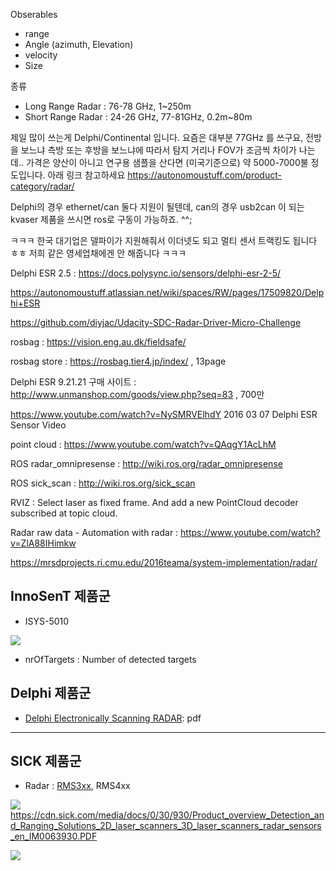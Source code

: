 
Obserables 
- range
- Angle (azimuth, Elevation)
- velocity
- Size 


종류 
- Long Range Radar : 76-78 GHz, 1~250m
- Short Range Radar : 24-26 GHz, 77-81GHz, 0.2m~80m

제일 많이 쓰는게 Delphi/Continental 입니다. 요즘은 대부분 77GHz 를 쓰구요, 전방을 보느냐 측방 또는 후방을 보느냐에 따라서 탐지 거리나 FOV가 조금씩 차이가 나는데.. 가격은 양산이 아니고 연구용 샘플을 산다면 (미국기준으로) 약 5000-7000불 정도입니다. 아래 링크 참고하세요
https://autonomoustuff.com/product-category/radar/


Delphi의 경우 ethernet/can 둘다 지원이 될텐데, can의 경우 usb2can 이 되는 kvaser 제품을 쓰시면 ros로 구동이 가능하죠. ^^;

ㅋㅋㅋ 한국 대기업은 델파이가 지원해줘서 이더넷도 되고 멀티 센서 트랙킹도 됩니다 ㅎㅎ 저희 같은 영세업채에겐 안 해줍니다 ㅋㅋㅋ


Delphi ESR 2.5 : https://docs.polysync.io/sensors/delphi-esr-2-5/


https://autonomoustuff.atlassian.net/wiki/spaces/RW/pages/17509820/Delphi+ESR


https://github.com/diyjac/Udacity-SDC-Radar-Driver-Micro-Challenge


rosbag : https://vision.eng.au.dk/fieldsafe/


rosbag store : https://rosbag.tier4.jp/index/  , 13page



Delphi ESR 9.21.21  구매 사이트 : http://www.unmanshop.com/goods/view.php?seq=83 , 700만


https://www.youtube.com/watch?v=NySMRVElhdY  2016 03 07 Delphi ESR Sensor Video


point cloud : https://www.youtube.com/watch?v=QAqgY1AcLhM


ROS radar_omnipresense : http://wiki.ros.org/radar_omnipresense

ROS sick_scan : http://wiki.ros.org/sick_scan


RVIZ : Select laser as fixed frame. And add a new PointCloud decoder subscribed at topic cloud.

Radar raw data - Automation with radar : https://www.youtube.com/watch?v=ZlA88IHimkw

https://mrsdprojects.ri.cmu.edu/2016teama/system-implementation/radar/


## InnoSenT 제품군

- ISYS-5010 

![](https://i.imgur.com/129elrY.png)

- nrOfTargets : Number of detected targets

## Delphi 제품군 

- [Delphi Electronically Scanning RADAR](https://www.autonomoustuff.com/wp-content/uploads/2016/08/delphi-esr.pdf): pdf


---
## SICK 제품군 

- Radar : [RMS3xx](https://cdn.sick.com/media/docs/2/72/472/Telegram_listing_Radar_sensor_RMS320_en_IM0080472.PDF), RMS4xx

![](https://i.imgur.com/5Etrw1e.png)
https://cdn.sick.com/media/docs/0/30/930/Product_overview_Detection_and_Ranging_Solutions_2D_laser_scanners_3D_laser_scanners_radar_sensors_en_IM0063930.PDF


![](https://i.imgur.com/xDqYY0U.png)

